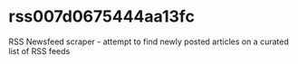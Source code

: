 # rss007d0675444aa13fc
RSS Newsfeed scraper - attempt to find newly posted articles on a curated list of RSS feeds

